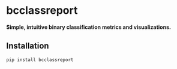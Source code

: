 # bcclassreport

**Simple, intuitive binary classification metrics and visualizations.**


## Installation
```bash
pip install bcclassreport